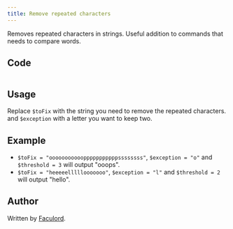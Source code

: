 ```yaml
---
title: Remove repeated characters
---
```


Removes repeated characters in strings.
Useful addition to commands that needs to compare words.

## Code

```gotmpl file=../../../src/code_snippets/remove_repeated_characters.go.tmpl

```

## Usage

Replace `$toFix` with the string you need to remove the repeated characters.
and `$exception` with a letter you want to keep two.

## Example

- `$toFix = "ooooooooooopppppppppppssssssss"`,
`$exception = "o"` and `$threshold = 3` will output "ooops".
- `$toFix = "heeeeelllllooooooo"`, `$exception = "l"` and `$threshold = 2` will output "hello".

## Author

Written by [Faculord](https://github.com/LattandiFacundo).
